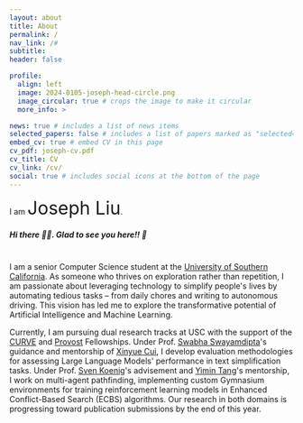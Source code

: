 ```yaml
---
layout: about
title: About
permalink: /
nav_link: /#
subtitle:
header: false

profile:
  align: left
  image: 2024-0105-joseph-head-circle.png
  image_circular: true # crops the image to make it circular
  more_info: >

news: true # includes a list of news items
selected_papers: false # includes a list of papers marked as "selected={true}"
embed_cv: true # embed CV in this page
cv_pdf: joseph-cv.pdf
cv_title: CV
cv_link: /cv/
social: true # includes social icons at the bottom of the page
---
```

I am <span style="font-size: 32px;">Joseph Liu</span>.
##### Hi there 👋👋.  Glad to see you here!! 🎊
\
I am a senior Computer Science student at the [University of Southern California](https://usc.edu). As someone who thrives on exploration rather than repetition, I am passionate about leveraging technology to simplify people's lives by automating tedious tasks – from daily chores and writing to autonomous driving. This vision has led me to explore the transformative potential of Artificial Intelligence and Machine Learning.

Currently, I am pursuing dual research tracks at USC with the support of the [CURVE](https://viterbiundergrad.usc.edu/research/curve/) and [Provost](https://careers.usc.edu/experiences/usc-provosts-undergrad-research-fellowships-2/) Fellowships. Under Prof. [Swabha Swayamdipta](https://swabhs.com/)'s guidance and mentorship of [Xinyue Cui](https://x-f-cui.github.io/website/), I develop evaluation methodologies for assessing Large Language Models' performance in text simplification tasks. Under Prof. [Sven Koenig](https://ics.uci.edu/~svenk/)'s advisement and [Yimin Tang](https://sites.google.com/view/yimintang)'s mentorship, I work on multi-agent pathfinding, implementing custom Gymnasium environments for training reinforcement learning models in Enhanced Conflict-Based Search (ECBS) algorithms. Our research in both domains is progressing toward publication submissions by the end of this year.